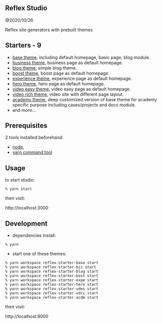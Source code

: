 Reflex Studio
-------------------------------
@2020/10/26

Reflex site generators with prebuilt themes


## Starters - 9

- [base theme](./starters/reflex-starter-base), including default homepage, basic page, blog module.
- [business theme](./starters/reflex-starter-biz), business page as default homepage.
- [blog theme](./starters/reflex-starter-blog), simple blog theme.
- [boost theme](./starters/reflex-starter-bost), boost page as default homepage.
- [experience theme](./starters/reflex-starter-expe), experience page as default homepage.
- [hero theme](./starters/reflex-starter-hero), hero page as default homepage.
- [video easy theme](./starters/reflex-starter-vdes), video easy page as default homepage.
- [video rich theme](./starters/reflex-starter-vdrc), video site with different page layout.
- [academy theme](./starters/reflex-starter-acdm), deep customized version of base theme for academy specific purpose including cases/projects and docs module.
- and more...


## Prerequisites

2 tools installed beforehand:

- [node](https://nodejs.org/en/), 
- [yarn command tool](https://yarnpkg.com/getting-started/install) 

## Usage

to start studio:

```
% yarn start
```

then visit:

http://localhost:3000


## Development

- dependencies install:

```
% yarn
```

- start one of these themes:

```
% yarn workspace reflex-starter-base start
% yarn workspace reflex-starter-biz start
% yarn workspace reflex-starter-blog start
% yarn workspace reflex-starter-bost start
% yarn workspace reflex-starter-expe start
% yarn workspace reflex-starter-hero start
% yarn workspace reflex-starter-vdes start
% yarn workspace reflex-starter-vdrc start
% yarn workspace reflex-starter-acdm start
```

then visit:

http://localhost:8000